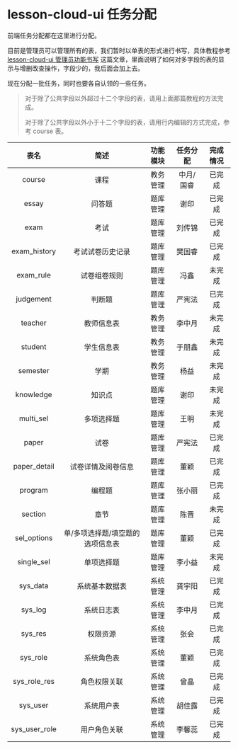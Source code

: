 # lesson-cloud-ui 任务分配

前端任务分配都在这里进行分配。

目前是管理员可以管理所有的表，我们暂时以单表的形式进行书写，具体教程参考 [lesson-cloud-ui 管理员功能书写](lesson-cloud-ui%20管理员功能书写.md) 这篇文章，里面说明了如何对多字段的表的显示与增删改查操作，字段少的，我后面会加上去。

现在分配一批任务，同时也要各自认领的一些任务。

> 对于除了公共字段以外超过十二个字段的表，请用上面那篇教程的方法完成。
>
> 对于除了公共字段以外小于十二个字段的表，请用行内编辑的方式完成，参考 course 表。

| 表名 | 简述 | 功能模块 | 任务分配 | 完成情况
|:------:|:---:|:-----:|:-----:|:-----:
| course | 课程 | 教务管理 | 中月/国睿 | 已完成
| essay | 问答题 | 题库管理 | 谢印 | 已完成
| exam | 考试 | 题库管理 | 刘传锦 | 已完成
| exam_history | 考试试卷历史记录 | 题库管理  | 樊国睿 | 已完成
| exam_rule | 试卷组卷规则 | 题库管理 | 冯鑫 | 未完成
| judgement | 判断题 | 题库管理 | 严宪法 | 已完成
| teacher  | 教师信息表 | 教务管理 | 李中月 | 未完成
| student | 学生信息表 | 教务管理 | 于朋鑫 | 未完成
| semester | 学期 | 教务管理 | 杨益 | 未完成
| knowledge | 知识点 | 题库管理 | 谢印 | 未完成
| multi_sel | 多项选择题 | 题库管理 | 王明 | 未完成
| paper | 试卷 | 题库管理 | 严宪法 | 已完成
| paper_detail | 试卷详情及阅卷信息 | 题库管理 | 董颖 | 已完成
| program | 编程题 | 题库管理 | 张小丽 | 已完成
| section | 章节 | 题库管理 | 陈晋 | 未完成
| sel_options | 单/多项选择题/填空题的选项信息表 | 题库管理 | 董颖 | 已完成
| single_sel | 单项选择题 | 题库管理 | 李小益 | 未完成
| sys_data | 系统基本数据表 | 系统管理 | 龚宇阳 | 已完成
| sys_log | 系统日志表 | 系统管理 | 李中月 | 已完成
| sys_res | 权限资源 | 系统管理 | 张会 | 已完成
| sys_role | 系统角色表 | 系统管理 | 董颖 | 已完成
| sys_role_res | 角色权限关联 | 系统管理 | 曾晶 | 已完成
| sys_user | 系统用户表 | 系统管理 | 胡佳露 | 已完成
| sys_user_role | 用户角色关联 | 系统管理 | 李馨蕊 | 已完成


